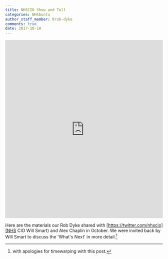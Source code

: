 ```yaml
---
title: NHSCIO Show and Tell
categories: NHSbuntu
author_staff_member: 0rob-dyke
comments: true
date: 2017-10-10
---
```

<style>
.responsive-wrap iframe{ max-width: 100%;}
</style>
<div class="responsive-wrap">
<!-- this is the embed code provided by Google -->
  <iframe src="https://docs.google.com/presentation/d/e/2PACX-1vTVLlywrRdnBzjYQB4NeaU9138A5U26oPr0qqvfUjMEsYt9Hhd2vqB7ljMVO9ynVWiq9vDLC_kOLkHj/embed?start=false&loop=true&delayms=3000" frameborder="0" width="960" height="569" allowfullscreen="true" mozallowfullscreen="true" webkitallowfullscreen="true"></iframe>
<!-- Google embed ends -->
</div>

Here are the materials our Rob Dyke shared with [https://twitter.com/nhscio](NHS CIO Will Smart) and Alex Chaplin in October. We were invited back by Will Smart to discuss the 'What's Next' in more detail.[^1]

[^1]: with apologies for timewarping with this post.
